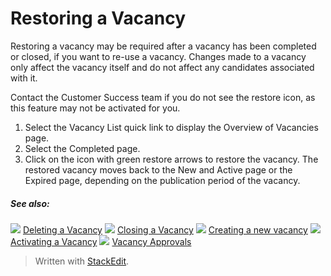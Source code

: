 # Restoring a Vacancy

Restoring a vacancy may be required after a vacancy has been completed or closed, if you want to re-use a vacancy. Changes made to a vacancy only affect the vacancy itself and do not affect any candidates associated with it.

Contact the Customer Success team if you do not see the restore icon, as this feature may not be activated for you.

1.  Select the  Vacancy List  quick link to display the  Overview  of  Vacancies  page.
2.  Select the  Completed  page.
3.  Click on the icon with green restore arrows to restore the vacancy. The restored vacancy moves back to the  New and Active  page or the  Expired  page, depending on the publication period of the vacancy.

##### See also:

![](../Resources/Images/icon-document-link.png) [Deleting a Vacancy](deleting_a_vacancy.htm)
![](../Resources/Images/icon-document-link.png) [Closing a Vacancy](closing_a_vacancy.htm)
![](../Resources/Images/icon-document-link.png) [Creating a new vacancy](creating_a_new_vacancy.htm)
![](../Resources/Images/icon-document-link.png) [Activating a Vacancy](activating_a_vacancy.htm)
![](../Resources/Images/icon-document-link.png) [Vacancy Approvals](vacancy_approvals.htm)


> Written with [StackEdit](https://stackedit.io/).
<!--stackedit_data:
eyJoaXN0b3J5IjpbLTc1MTYxMDA1NF19
-->
